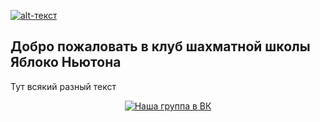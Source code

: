[![alt-текст](https://newtons-apple.ru/images/na.png "Шахматная школа Яблоко Ньютона")](https://newtons-apple.ru)
## Добро пожаловать в клуб шахматной школы Яблоко Ньютона

Тут всякий разный текст

<p align="center">
<a href="https://vk.com/newtons_apple_ru" title="Наша группа в ВК">
  <img src="https://newtons-apple.ru/images/vk.webp" alt="Наша группа в ВК">
</a>
</p>
